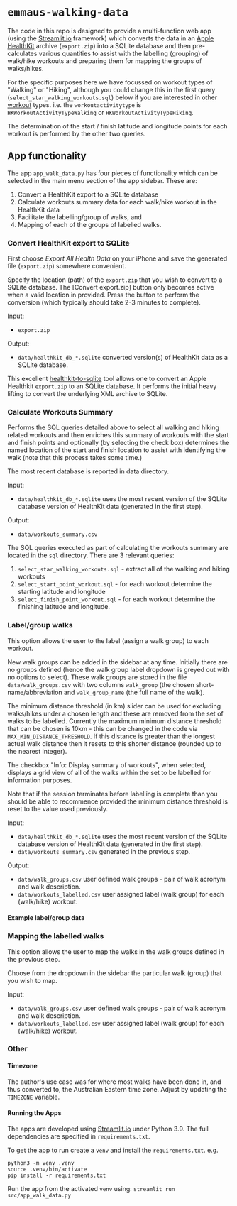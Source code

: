 # `emmaus-walking-data`

The code in this repo is designed to provide a multi-function web app (using the [Streamlit.io](https://streamlit.io) framework) which converts the data in an [Apple HealthKit](https://developer.apple.com/health-fitness/) archive (`export.zip`) into a SQLite database and then pre-calculates various quantities to assist with the labelling (grouping) of walk/hike workouts and preparing them for mapping the groups of walks/hikes.

For the specific purposes here we have focussed on workout types of "Walking" or "Hiking", although you could change this in the first query (`select_star_walking_workouts.sql`) below if you are interested in other [workout](
https://developer.apple.com/documentation/healthkit/hkworkout) types.
i.e. the `workoutactivitytype` is `HKWorkoutActivityTypeWalking` or `HKWorkoutActivityTypeHiking`.

The determination of the start / finish latitude and longitude points for each workout is performed by the other two queries.

## App functionality

The app `app_walk_data.py` has four pieces of functionality which can be selected in
the main menu section of the app sidebar. These are:
1. Convert a HealthKit export to a SQLite database
2. Calculate workouts summary data for each walk/hike workout in the HealthKit data
3. Facilitate the labelling/group of walks, and
4. Mapping of each of the groups of labelled walks.

### Convert HealthKit export to SQLite

First choose _Export All Health Data_ on your iPhone and save the generated file (`export.zip`) somewhere convenient.

Specify the location (path) of the `export.zip` that you wish to convert to a SQLite database.
The [Convert export.zip] button only becomes active when a valid location in provided. Press the button to perform the conversion (which typically should take 2-3 minutes to complete).

Input:
- `export.zip`

Output:
- `data/healthkit_db_*.sqlite` converted version(s) of HealthKit data as a SQLite database.

This excellent [healthkit-to-sqlite](https://github.com/dogsheep/healthkit-to-sqlite) tool allows one to convert an Apple Healthkit `export.zip` to an SQLite database. It performs the initial heavy lifting to convert the underlying XML archive to SQLite.

### Calculate Workouts Summary

Performs the SQL queries detailed above to select all walking and hiking related workouts and then enriches this summary of workouts with the start and finish points and optionally (by selecting the check box) determines the named location of the start and finish location to assist with identifying the walk (note that this process takes some time.)

The most recent database is reported in data directory.

Input:
- `data/healthkit_db_*.sqlite` uses the most recent version of the SQLite database version of HealthKit data (generated in the first step).

Output:
- `data/workouts_summary.csv`

The SQL queries executed as part of calculating the workouts summary are located in the `sql` directory. There are 3 relevant queries:
1. `select_star_walking_workouts.sql` - extract all of the walking and hiking workouts
2. `select_start_point_workout.sql` - for each workout determine the starting latitude and longitude
3. `select_finish_point_workout.sql` - for each workout determine the finishing latitude and longitude.

### Label/group walks

This option allows the user to the label (assign a walk group) to each workout.

New walk groups can be added in the sidebar at any time. Initially there are no groups defined (hence the walk group label dropdown is greyed out with no options to select). These walk groups are stored in the file `data/walk_groups.csv` with two columns `walk_group` (the chosen short-name/abbreviation and `walk_group_name` (the full name of the walk).

The minimum distance threshold (in km) slider can be used for excluding walks/hikes under a chosen length and these are removed from the set of walks to be labelled. Currently the maximum minimum distance threshold that can be chosen is 10km - this can be changed in the code via `MAX_MIN_DISTANCE_THRESHOLD`. If this distance is greater than the longest actual walk distance then it resets to this shorter distance (rounded up to the nearest integer).

The checkbox "Info: Display summary of workouts", when selected, displays a grid view of all of the walks within the set to be labelled for information purposes.

Note that if the session terminates before labelling is complete than you should be able to recommence provided the minimum distance threshold is reset to the value used previously.

Input:
- `data/healthkit_db_*.sqlite` uses the most recent version of the SQLite database version of HealthKit data (generated in the first step).
- `data/workouts_summary.csv` generated in the previous step.

Output:
- `data/walk_groups.csv` user defined walk groups - pair of walk acronym and walk description.
- `data/workouts_labelled.csv` user assigned label (walk group) for each (walk/hike) workout.

#### Example label/group data



### Mapping the labelled walks

This option allows the user to map the walks in the walk groups defined in the previous step.

Choose from the dropdown in the sidebar the particular walk (group) that you wish to map.

Input:
- `data/walk_groups.csv` user defined walk groups - pair of walk acronym and walk description.
- `data/workouts_labelled.csv` user assigned label (walk group) for each (walk/hike) workout.


### Other
#### Timezone

The author's use case was for where most walks have been done in, and thus converted to, the Australian Eastern time zone. Adjust by updating the `TIMEZONE` variable.
#### Running the Apps

The apps are developed using [Streamlit.io](https://streamlit.io) under Python 3.9. The full dependencies are specified in `requirements.txt`.

To get the app to run create a `venv` and install the `requirements.txt`. e.g.

```
python3 -m venv .venv 
source .venv/bin/activate
pip install -r requirements.txt 
```

Run the app from the activated `venv` using: `streamlit run src/app_walk_data.py`
